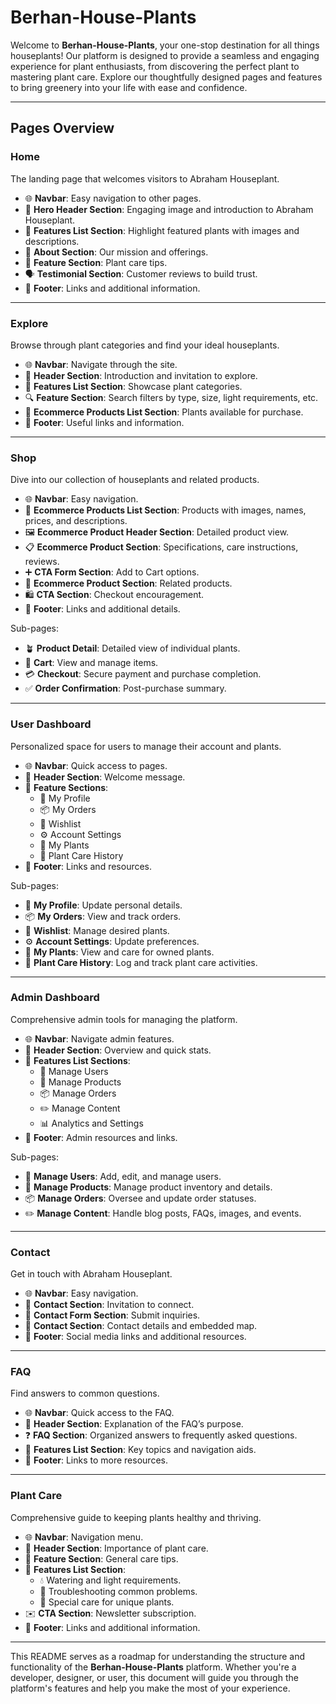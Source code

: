 # Berhan-House-Plants

Welcome to **Berhan-House-Plants**, your one-stop destination for all things houseplants! Our platform is designed to provide a seamless and engaging experience for plant enthusiasts, from discovering the perfect plant to mastering plant care. Explore our thoughtfully designed pages and features to bring greenery into your life with ease and confidence.

---

## Pages Overview

### **Home**
The landing page that welcomes visitors to Abraham Houseplant.
- 🌐 **Navbar**: Easy navigation to other pages.
- 🌟 **Hero Header Section**: Engaging image and introduction to Abraham Houseplant.
- 🌱 **Features List Section**: Highlight featured plants with images and descriptions.
- 🏡 **About Section**: Our mission and offerings.
- 🌿 **Feature Section**: Plant care tips.
- 🗣️ **Testimonial Section**: Customer reviews to build trust.
- 🔗 **Footer**: Links and additional information.

---

### **Explore**
Browse through plant categories and find your ideal houseplants.
- 🌐 **Navbar**: Navigate through the site.
- 🌟 **Header Section**: Introduction and invitation to explore.
- 🌱 **Features List Section**: Showcase plant categories.
- 🔍 **Feature Section**: Search filters by type, size, light requirements, etc.
- 🛒 **Ecommerce Products List Section**: Plants available for purchase.
- 🔗 **Footer**: Useful links and information.

---

### **Shop**
Dive into our collection of houseplants and related products.
- 🌐 **Navbar**: Easy navigation.
- 🛒 **Ecommerce Products List Section**: Products with images, names, prices, and descriptions.
- 🖼️ **Ecommerce Product Header Section**: Detailed product view.
- 📋 **Ecommerce Product Section**: Specifications, care instructions, reviews.
- ➕ **CTA Form Section**: Add to Cart options.
- 🌿 **Ecommerce Product Section**: Related products.
- 🛍️ **CTA Section**: Checkout encouragement.
- 🔗 **Footer**: Links and additional details.

Sub-pages:
- 🪴 **Product Detail**: Detailed view of individual plants.
- 🛒 **Cart**: View and manage items.
- 💳 **Checkout**: Secure payment and purchase completion.
- ✅ **Order Confirmation**: Post-purchase summary.

---

### **User Dashboard**
Personalized space for users to manage their account and plants.
- 🌐 **Navbar**: Quick access to pages.
- 🌟 **Header Section**: Welcome message.
- 📂 **Feature Sections**:
  - 👤 My Profile
  - 📦 My Orders
  - 💖 Wishlist
  - ⚙️ Account Settings
  - 🌱 My Plants
  - 📝 Plant Care History
- 🔗 **Footer**: Links and resources.

Sub-pages:
- 👤 **My Profile**: Update personal details.
- 📦 **My Orders**: View and track orders.
- 💖 **Wishlist**: Manage desired plants.
- ⚙️ **Account Settings**: Update preferences.
- 🌱 **My Plants**: View and care for owned plants.
- 📝 **Plant Care History**: Log and track plant care activities.

---

### **Admin Dashboard**
Comprehensive admin tools for managing the platform.
- 🌐 **Navbar**: Navigate admin features.
- 🌟 **Header Section**: Overview and quick stats.
- 📂 **Features List Sections**:
  - 👥 Manage Users
  - 🛒 Manage Products
  - 📦 Manage Orders
  - ✏️ Manage Content
  - 📊 Analytics and Settings
- 🔗 **Footer**: Admin resources and links.

Sub-pages:
- 👥 **Manage Users**: Add, edit, and manage users.
- 🛒 **Manage Products**: Manage product inventory and details.
- 📦 **Manage Orders**: Oversee and update order statuses.
- ✏️ **Manage Content**: Handle blog posts, FAQs, images, and events.

---

### **Contact**
Get in touch with Abraham Houseplant.
- 🌐 **Navbar**: Easy navigation.
- 💌 **Contact Section**: Invitation to connect.
- 📝 **Contact Form Section**: Submit inquiries.
- 📍 **Contact Section**: Contact details and embedded map.
- 🔗 **Footer**: Social media links and additional resources.

---

### **FAQ**
Find answers to common questions.
- 🌐 **Navbar**: Quick access to the FAQ.
- 🌟 **Header Section**: Explanation of the FAQ’s purpose.
- ❓ **FAQ Section**: Organized answers to frequently asked questions.
- 📂 **Features List Section**: Key topics and navigation aids.
- 🔗 **Footer**: Links to more resources.

---

### **Plant Care**
Comprehensive guide to keeping plants healthy and thriving.
- 🌐 **Navbar**: Navigation menu.
- 🌟 **Header Section**: Importance of plant care.
- 🌿 **Feature Section**: General care tips.
- 📂 **Features List Section**:
  - 💧 Watering and light requirements.
  - 🐛 Troubleshooting common problems.
  - 🌸 Special care for unique plants.
- ✉️ **CTA Section**: Newsletter subscription.
- 🔗 **Footer**: Links and additional information.

---

This README serves as a roadmap for understanding the structure and functionality of the **Berhan-House-Plants** platform. Whether you're a developer, designer, or user, this document will guide you through the platform's features and help you make the most of your experience.

